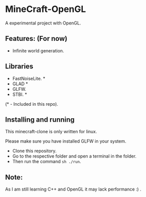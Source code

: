 # MineCraft-OpenGL
A experimental project with OpenGL.

## Features: (For now)

- Infinite world generation.

## Libraries 

- FastNoiseLite. *
- GLAD *
- GLFW.
- STBI. *

(* - Included in this repo).

## Installing and running

This minecraft-clone is only written for linux.

Please make sure you have installed GLFW in your system.

- Clone this repository.
- Go to the respective folder and open a terminal in the folder.
- Then run the command `sh ./run`.

## Note:
As I am still learning C++ and OpenGL it may lack performance :) .
